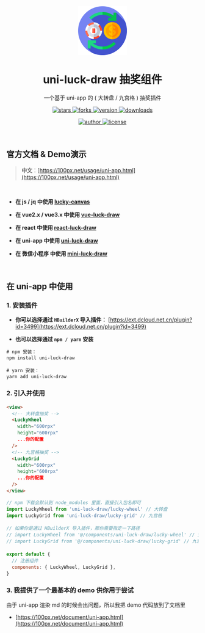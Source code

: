 
<div align="center">
  <img src="https://raw.githubusercontent.com/LuckDraw/lucky-canvas/master/logo.png" width="128" alt="logo" />
  <h1>uni-luck-draw 抽奖组件</h1>
  <p>一个基于 uni-app 的 ( 大转盘 / 九宫格 ) 抽奖插件</p>
  <p>
    <a href="https://github.com/luckdraw/uni-luck-draw/stargazers" target="_black">
      <img src="https://img.shields.io/github/stars/luckdraw/uni-luck-draw?color=%23ffca28&logo=github&style=flat-square" alt="stars" />
    </a>
    <a href="https://github.com/luckdraw/uni-luck-draw/network/members" target="_black">
      <img src="https://img.shields.io/github/forks/luckdraw/uni-luck-draw?color=%23ffca28&logo=github&style=flat-square" alt="forks" />
    </a>
    <a href="https://www.npmjs.com/package/uni-luck-draw" target="_black">
      <img src="https://img.shields.io/npm/v/uni-luck-draw?color=%23ffca28&logo=npm&style=flat-square" alt="version" />
    </a>
    <a href="https://www.npmjs.com/package/uni-luck-draw" target="_black">
      <img src="https://img.shields.io/npm/dm/uni-luck-draw?color=%23ffca28&logo=npm&style=flat-square" alt="downloads" />
    </a>
  </p>
  <p>
    <a href="https://github.com/buuing" target="_black">
      <img src="https://img.shields.io/badge/Author-%20buuing%20-7289da.svg?&logo=github&style=flat-square" alt="author" />
    </a>
    <a href="https://github.com/luckdraw/uni-luck-draw/blob/master/LICENSE" target="_black">
      <img src="https://img.shields.io/github/license/luckdraw/uni-luck-draw?color=%232DCE89&logo=github&style=flat-square" alt="license" />
    </a>
  </p>
</div>

<br />

## 官方文档 & Demo演示

> **中文**：[https://100px.net/usage/uni-app.html](https://100px.net/usage/uni-app.html)  

<br />

- **在 js / jq 中使用 [lucky-canvas](https://github.com/luckdraw/lucky-canvas)**

- **在 vue2.x / vue3.x 中使用 [vue-luck-draw](https://github.com/luckdraw/vue-luck-draw)**

- **在 react 中使用 [react-luck-draw](https://github.com/luckdraw/react-luck-draw)**

- **在 uni-app 中使用 [uni-luck-draw](https://github.com/luckdraw/uni-luck-draw)**

- **在 微信小程序 中使用 [mini-luck-draw](https://github.com/luckdraw/mini-luck-draw)**

<br />

## 在 uni-app 中使用

### 1. 安装插件

- **你可以选择通过 `HBuilderX` 导入插件：** [https://ext.dcloud.net.cn/plugin?id=3499](https://ext.dcloud.net.cn/plugin?id=3499)

- **也可以选择通过 `npm / yarn` 安装**

```shell
# npm 安装：
npm install uni-luck-draw

# yarn 安装：
yarn add uni-luck-draw
```

### 2. 引入并使用

```html
<view>
  <!-- 大转盘抽奖 -->
  <LuckyWheel
    width="600rpx"
    height="600rpx"
    ...你的配置
  />
  <!-- 九宫格抽奖 -->
  <LuckyGrid
    width="600rpx"
    height="600rpx"
    ...你的配置
  />
</view>
```

```js
// npm 下载会默认到 node_modules 里面，直接引入包名即可
import LuckyWheel from 'uni-luck-draw/lucky-wheel' // 大转盘
import LuckyGrid from 'uni-luck-draw/lucky-grid' // 九宫格

// 如果你是通过 HBuilderX 导入插件，那你需要指定一下路径
// import LuckyWheel from '@/components/uni-luck-draw/lucky-wheel' // 大转盘
// import LuckyGrid from '@/components/uni-luck-draw/lucky-grid' // 九宫格

export default {
  // 注册组件
  components: { LuckyWheel, LuckyGrid },
}
```

### 3. 我提供了一个最基本的 demo 供你用于尝试

由于 uni-app 渲染 md 的时候会出问题，所以我把 demo 代码放到了文档里

- [https://100px.net/document/uni-app.html](https://100px.net/document/uni-app.html)
